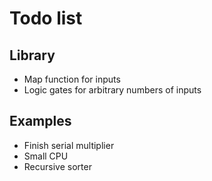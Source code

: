 # Todo list

## Library

* Map function for inputs
* Logic gates for arbitrary numbers of inputs

## Examples

* Finish serial multiplier
* Small CPU
* Recursive sorter